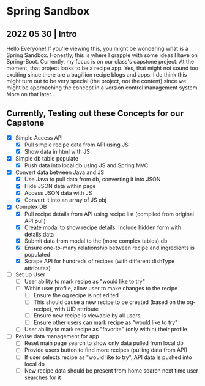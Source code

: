 # Spring Sandbox

## 2022 05 30  | Intro
Hello Everyone!  If you're viewing this, you might be wondering what is a Spring Sandbox.  Honestly, this is where I grapple with some ideas I have on Spring-Boot.  Currently, my focus is on our class's capstone project.  At the moment, that project looks to be a recipe app.  Yes, that might not sound too exciting since there are a bagillion recipe blogs and apps.  I do think this might turn out to be very special (the project, not the content) since we might be approaching the concept in a version control management system.  More on that later...

## Currently, Testing out these Concepts for our Capstone
- [X] Simple Access API
  - [X] Pull simple recipe data from API using JS
  - [X] Show data in html with JS
- [X] Simple db table populate
  - [X] Push data into local db using JS and Spring MVC
- [X] Convert data between Java and JS
  - [X] Use Java to pull data from db, converting it into JSON 
  - [X] Hide JSON data within page 
  - [X] Access JSON data with JS
  - [X] Convert it into an array of JS obj
- [X] Complex DB
  - [X] Pull recipe details from API using recipe list (compiled from original API pull)
  - [X] Create modal to show recipe details.  Include hidden form with details data
  - [X] Submit data from modal to the (more complex tables) db
  - [X] Ensure one-to-many relationship between recipe and ingredients is populated
  - [X] Scrape API for hundreds of recipes (with different dishType attributes)
- [ ] Set up User
  - [ ] User ability to mark recipe as "would like to try"
  - [ ] Within user profile, allow user to make changes to the recipe
    - [ ] Ensure the og recipe is not edited 
    - [ ] This should cause a new recipe to be created (based on the og-recipe), with UID attribute
    - [ ] Ensure new recipe is viewable by all users
    - [ ] Ensure other users can mark recipe as "would like to try" 
  - [ ] User ability to mark recipe as "favorite" (only within) their profile
- [ ] Revise data management for app
  - [ ] Reset main page search to show only data pulled from local db
  - [ ] Provide users button to find more recipes (pulling data from API)
  - [ ] If user selects recipe as "would like to try", API data is pushed into local db
  - [ ] New recipe data should be present from home search next time user searches for it
